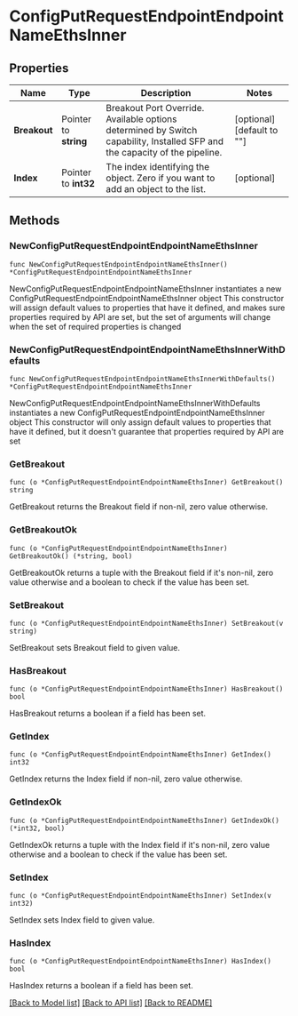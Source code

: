 # ConfigPutRequestEndpointEndpointNameEthsInner

## Properties

Name | Type | Description | Notes
------------ | ------------- | ------------- | -------------
**Breakout** | Pointer to **string** | Breakout Port Override. Available options determined by Switch capability, Installed SFP and the capacity of the pipeline. | [optional] [default to ""]
**Index** | Pointer to **int32** | The index identifying the object. Zero if you want to add an object to the list. | [optional] 

## Methods

### NewConfigPutRequestEndpointEndpointNameEthsInner

`func NewConfigPutRequestEndpointEndpointNameEthsInner() *ConfigPutRequestEndpointEndpointNameEthsInner`

NewConfigPutRequestEndpointEndpointNameEthsInner instantiates a new ConfigPutRequestEndpointEndpointNameEthsInner object
This constructor will assign default values to properties that have it defined,
and makes sure properties required by API are set, but the set of arguments
will change when the set of required properties is changed

### NewConfigPutRequestEndpointEndpointNameEthsInnerWithDefaults

`func NewConfigPutRequestEndpointEndpointNameEthsInnerWithDefaults() *ConfigPutRequestEndpointEndpointNameEthsInner`

NewConfigPutRequestEndpointEndpointNameEthsInnerWithDefaults instantiates a new ConfigPutRequestEndpointEndpointNameEthsInner object
This constructor will only assign default values to properties that have it defined,
but it doesn't guarantee that properties required by API are set

### GetBreakout

`func (o *ConfigPutRequestEndpointEndpointNameEthsInner) GetBreakout() string`

GetBreakout returns the Breakout field if non-nil, zero value otherwise.

### GetBreakoutOk

`func (o *ConfigPutRequestEndpointEndpointNameEthsInner) GetBreakoutOk() (*string, bool)`

GetBreakoutOk returns a tuple with the Breakout field if it's non-nil, zero value otherwise
and a boolean to check if the value has been set.

### SetBreakout

`func (o *ConfigPutRequestEndpointEndpointNameEthsInner) SetBreakout(v string)`

SetBreakout sets Breakout field to given value.

### HasBreakout

`func (o *ConfigPutRequestEndpointEndpointNameEthsInner) HasBreakout() bool`

HasBreakout returns a boolean if a field has been set.

### GetIndex

`func (o *ConfigPutRequestEndpointEndpointNameEthsInner) GetIndex() int32`

GetIndex returns the Index field if non-nil, zero value otherwise.

### GetIndexOk

`func (o *ConfigPutRequestEndpointEndpointNameEthsInner) GetIndexOk() (*int32, bool)`

GetIndexOk returns a tuple with the Index field if it's non-nil, zero value otherwise
and a boolean to check if the value has been set.

### SetIndex

`func (o *ConfigPutRequestEndpointEndpointNameEthsInner) SetIndex(v int32)`

SetIndex sets Index field to given value.

### HasIndex

`func (o *ConfigPutRequestEndpointEndpointNameEthsInner) HasIndex() bool`

HasIndex returns a boolean if a field has been set.


[[Back to Model list]](../README.md#documentation-for-models) [[Back to API list]](../README.md#documentation-for-api-endpoints) [[Back to README]](../README.md)


